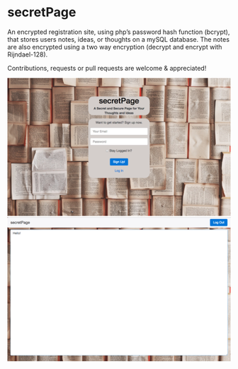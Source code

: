 # secretPage

An encrypted registration site, using php’s password hash function (bcrypt), that stores users notes, ideas, or thoughts on a mySQL database. The notes are also encrypted using a two way encryption (decrypt and encrypt with Rijndael-128).

Contributions, requests or pull requests are welcome & appreciated!

![alt tag](https://raw.githubusercontent.com/SakoY/secretPage/master/images/pic1.png)
![alt tag](https://raw.githubusercontent.com/SakoY/secretPage/master/images/pic2.png)
